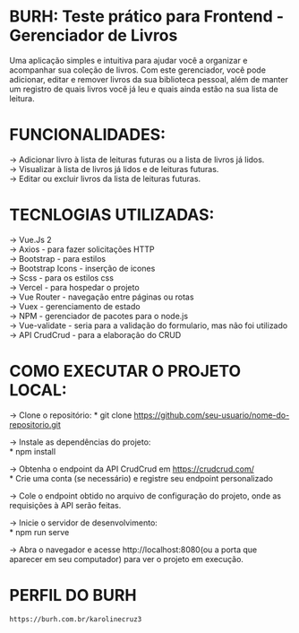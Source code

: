 # BURH: Teste prático para Frontend - Gerenciador de Livros

Uma aplicação simples e intuitiva para ajudar você a organizar e acompanhar sua coleção de livros. Com este gerenciador, você pode adicionar, editar e remover livros da sua biblioteca pessoal, além de manter um registro de quais livros você já leu e quais ainda estão na sua lista de leitura.

# FUNCIONALIDADES:
-> Adicionar livro à lista de leituras futuras ou a lista de livros já lidos. <br>
-> Visualizar à lista de livros já lidos e de leituras futuras. <br>
-> Editar ou excluir livros da lista de leituras futuras. <br>


# TECNLOGIAS UTILIZADAS:
-> Vue.Js 2 <br>
-> Axios - para fazer solicitações HTTP <br>
-> Bootstrap - para estilos <br>
-> Bootstrap Icons - inserção de icones <br>
-> Scss - para os estilos css <br>
-> Vercel - para hospedar o projeto <br>
-> Vue Router - navegação entre páginas ou rotas <br>
-> Vuex - gerenciamento de estado <br>
-> NPM - gerenciador de pacotes para o node.js <br>
-> Vue-validate - seria para a validação do formulario, mas não foi utilizado <br>
-> API CrudCrud - para a elaboração do CRUD <br>


# COMO EXECUTAR O PROJETO LOCAL:
-> Clone o repositório:
        * git clone https://github.com/seu-usuario/nome-do-repositorio.git

-> Instale as dependências do projeto: <br>
        * npm install

-> Obtenha o endpoint da API CrudCrud em https://crudcrud.com/ <br>
        * Crie uma conta (se necessário) e registre seu endpoint personalizado

-> Cole o endpoint obtido no arquivo de configuração do projeto, onde as requisições à API serão feitas.        

-> Inicie o servidor de desenvolvimento: <br>
        * npm run serve

-> Abra o navegador e acesse http://localhost:8080(ou a porta que aparecer em seu computador) para ver o projeto em execução.



# PERFIL DO BURH
    https://burh.com.br/karolinecruz3

